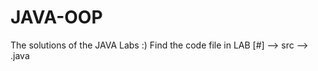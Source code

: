 # JAVA-OOP
The solutions of the JAVA Labs :)
Find the code file in LAB [#] --> src --> <labfile>.java